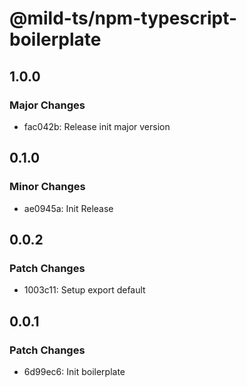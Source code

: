 # @mild-ts/npm-typescript-boilerplate

## 1.0.0

### Major Changes

- fac042b: Release init major version

## 0.1.0

### Minor Changes

- ae0945a: Init Release

## 0.0.2

### Patch Changes

- 1003c11: Setup export default

## 0.0.1

### Patch Changes

- 6d99ec6: Init boilerplate
